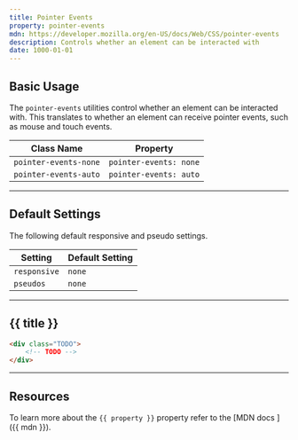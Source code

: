 ```yaml
---
title: Pointer Events
property: pointer-events
mdn: https://developer.mozilla.org/en-US/docs/Web/CSS/pointer-events
description: Controls whether an element can be interacted with
date: 1000-01-01
---
```


## Basic Usage

The `pointer-events` utilities control whether an element can be interacted with. This translates to whether an element can receive pointer events, such as mouse and touch events.

| Class Name            | Property               |
| --------------------- | ---------------------- |
| `pointer-events-none` | `pointer-events: none` |
| `pointer-events-auto` | `pointer-events: auto` |

---

## Default Settings

The following default responsive and pseudo settings.

| Setting      | Default Setting |
| ------------ | --------------- |
| `responsive` | `none`          |
| `pseudos`    | `none`          |

---

## {{ title }}

<div class="bg-silver-200 p-20 h-256 radius-md flex flex-wrap align-content-center">
  <!-- ... -->
</div>

```html
<div class="TODO">
	<!-- TODO -->
</div>
```

---

## Resources

To learn more about the `{{ property }}` property refer to the [MDN docs <i class="far fa-external-link ml-6"></i>]({{ mdn }}).

